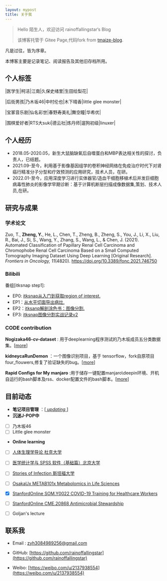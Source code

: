 ```yaml
---
layout: mypost
title: 关于我
---
```


> Hello 陌生人，欢迎访问 rainoffallingstar‘s Blog
>
> 该博客托管于 Gitee Page,代码fork from [tmaize-blog](https://github.com/TMaize/tmaize-blog).

凡是过往，皆为序章。

本博客主要是记录笔记、阅读报告及其他旧存档所用。

## 个人标签

|医学生|柯洁|江南|久保史绪里|生田绘梨花|

|后街男孩|乃木坂46|中村伦也|木下晴香|little glee monster|

|宝冢音乐剧|仙名彩世|春野寿美礼|舞空瞳|华希优|

|围棋爱好者|RTS大suki|德云社|炼丹师|遛狗初级|linuxer|


## 个人经历

- 2018.05-2020.05，新生大鼠脑缺氧后自噬蛋白和MBP表达相关性的探讨，负责人，已结题。
- 2021.09-至今，利用基于影像基因组学的卷积神经网络在免疫治疗时代下对肾癌行精准分子分型和疗效预测的应用研究，技术人员，在研。
- 2022.01-至今，应用深度学习进行实体器官/造血干细胞移植术后并发巨细胞病毒性肺炎的影像学早期诊断：基于计算机断层扫描成像数据集,策划、技术人员,在研。



## 研究与成果

### 学术论文

Zuo, T., **Zheng, Y.**, He, L., Chen, T., Zheng, B., Zheng, S., You, J., Li, X., Liu, R., Bai, J., Si, S., Wang, Y., Zhang, S., Wang, L., & Chen, J. (2021). Automated Classification of Papillary Renal Cell Carcinoma and Chromophobe Renal Cell Carcinoma Based on a Small Computed Tomography Imaging Dataset Using Deep Learning [Original Research]. *Frontiers in Oncology, 11*(4820). https://doi.org/10.3389/fonc.2021.746750

### Bilibili

番组[itksnap step1]:
- EP0: [itksnap从入门到获取region of interest.](https://www.bilibili.com/video/BV1Xy4y1177d/)
- EP1：[从水平切面导出病灶.](https://www.bilibili.com/video/BV1Py4y127mQ)
- EP2：[itksanp解剖涂色书：图像分割.](https://www.bilibili.com/video/BV1Sv4y1f7FR)
- EP3: [itksnap图像分割实战记录v2](https://www.bilibili.com/video/BV1wU4y1h7kd)

### CODE contribution

  **Nogizaka46-cv-dataset** : 用于deeplearning程序测试的乃木坂成员五分类数据集。[[more](https://gitee.com/rainoffallingstar/nogizaka46_cv_dataset)]

  **kidneycaRunDemon** ：一个图像识别项目，基于 tensorflow，fork自原项目four_flouwers,修复了验证缺失的bug。[[more](https://gitee.com/rainoffallingstar/kidneycaRunDemon)]

  **Rapid Configs for My manjaro**  :用于储存一键配置manjaro\deepin环境、开机自运行的bash脚本及rss、docker配置文件的bash脚本。[[more](https://gitee.com/rainoffallingstar/rapid-configs-for-my-manjaro)]

## 目前动态

-  **笔记项目管理** ：[[ _updating_ ](https://gitee.com/rainoffallingstar/preneep)]
-  **沉迷J-POP中** 
  - [ ] 乃木坂46
  - [ ] Little glee monster
-  **Online learning** 
  - [ ] [人体生理学导论 杜克大学](https://www.coursera.org/learn/physiology/home)
  - [ ] [医学统计学与 SPSS 软件（基础篇）北京大学](https://www.coursera.org/learn/spss-ruanjian/home/week/1)
  - [ ] [Stories of Infection 斯坦福大学](https://www.coursera.org/learn/stories-of-infection/home/week/1)
  - [ ] [OsakaUx METAB101x Metabolomics in Life Sciences](https://learning.edx.org/course/course-v1:OsakaUx+METAB101x+3T2019/home)
  - [x] [StanfordOnline SOM.Y0022 COVID-19 Training for Healthcare Workers](https://learning.edx.org/course/course-v1:StanfordOnline+SOM.Y0022+2T2020/home)
  - [ ] [StanfordOnline CME.20868 Antimicrobial Stewardship](https://learning.edx.org/course/course-v1:StanfordOnline+CME.20868+1T2020/home)
  - [ ] Goljan's lecture


## 联系我

- Email&nbsp;: zyh3084989256@gmail.com

- GitHub: [https://github.com/rainoffallingstar](https://github.com/rainoffallingstar)

- Weibo: [https://weibo.com/u/2137938554](https://weibo.com/u/2137938554)

